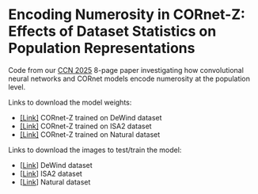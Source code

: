 # Encoding Numerosity in CORnet-Z: Effects of Dataset Statistics on Population Representations

Code from our [CCN 2025](https://2025.ccneuro.org/) 8-page paper investigating how convolutional neural networks and CORnet models encode numerosity at the population level.

Links to download the model weights:
- [[Link]](https://osf.io/download/qdres/) CORnet-Z trained on DeWind dataset
- [[Link]](https://osf.io/download/ek7vw/) CORnet-Z trained on ISA2 dataset
- [[Link]](https://osf.io/download/x748g/) CORnet-Z trained on Natural dataset

Links to download the images to test/train the model:
- [[Link](https://files.osf.io/v1/resources/6gdfu/providers/osfstorage/66e16af872b893a38e459e9e/?zip=)] DeWind dataset
- [[Link](https://files.osf.io/v1/resources/6gdfu/providers/osfstorage/66e16c8e5f653b21762e0442/?zip=)] ISA2 dataset
- [[Link](https://files.osf.io/v1/resources/6gdfu/providers/osfstorage/66e16cb2c372a19c5b1eb4ce/?zip=)] Natural dataset
